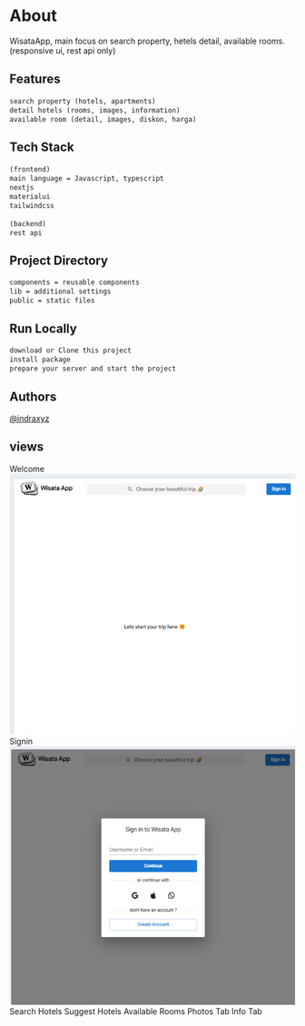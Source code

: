 # About

WisataApp, main focus on search property, hetels detail, available rooms. (responsive ui, rest api only)

## Features

    search property (hotels, apartments)
    detail hotels (rooms, images, information)
    available room (detail, images, diskon, harga)

## Tech Stack

    (frontend)
    main language = Javascript, typescript
    nextjs
    materialui
    tailwindcss

    (backend)
    rest api

## Project Directory

    components = reusable components
    lib = additional settings
    public = static files

## Run Locally

    download or Clone this project
    install package
    prepare your server and start the project

## Authors

[@indraxyz](https://www.github.com/indraxyz)

## views

Welcome
<img src="https://github.com/indraxyz/wisataApp-test/blob/main/public/welcome.png">
Signin
<img src="https://github.com/indraxyz/wisataApp-test/blob/main/public/signin.png">
Search Hotels
Suggest Hotels
Available Rooms
Photos Tab
Info Tab

